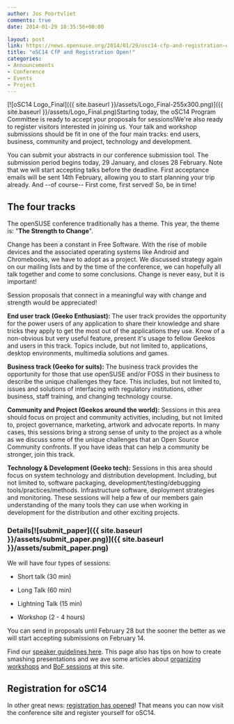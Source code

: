 ```yaml
---
author: Jos Poortvliet
comments: true
date: 2014-01-29 18:35:56+00:00

layout: post
link: https://news.opensuse.org/2014/01/29/osc14-cfp-and-registration-open/
title: "oSC14 CfP and Registration Open!"
categories:
- Announcements
- Conference
- Events
- Project
---
```

[![oSC14 Logo_Final]({{ site.baseurl }}/assets/Logo_Final-255x300.png)]({{ site.baseurl }}/assets/Logo_Final.png)Starting today, the oSC14 Program Committee is ready to accept your proposals for sessions!We're also ready to register visitors interested in joining us. Your talk and workshop submissions should be fit in one of the four main tracks: end users, business, community and project, technology and development.

You can submit your abstracts in our conference submission tool. The submission period begins today, 29 January, and closes 28 February. Note that we will start accepting talks before the deadline.
First acceptance emails will be sent 14th February, allowing you to start planning your trip already. And --of course-- First come, first served! So, be in time!


## The four tracks


The openSUSE conference traditionally has a theme. This year, the theme is: "**The Strength to Change**".

Change has been a constant in Free Software. With the rise of mobile devices and the associated operating systems like Android and Chromebooks, we have to adopt as a project. We discussed strategy again on our mailing lists and by the time of the conference, we can hopefully all talk together and come to some conclusions. Change is never easy, but it is important!

Session proposals that connect in a meaningful way with change and strength would be appreciated!

**End user track (Geeko Enthusiast):**
The user track provides the opportunity for the power users of any application to share their knowledge and share tricks they apply to get the most out of the applications they use. Know of a non-obvious but very useful feature, present it's usage to fellow Geekos and users in this track. Topics include, but not limited to, applications, desktop environments, multimedia solutions and games.

**Business track (Geeko for suits):**
The business track provides the opportunity for those that use openSUSE and/or FOSS in their business to describe the unique challenges they face. This includes, but not limited to, issues and solutions of interfacing with regulatory institutions, other business, staff training, and changing technology course.

**Community and Project (Geekos around the world):**
Sessions in this area should focus on project and community activities,
including, but not limited to, project governance, marketing, artwork and advocate reports. In many cases, this sessions bring a strong sense of unity to the project as a whole as we discuss some of the unique challenges that an Open Source Community confronts. If you have ideas that can help a community be stronger, join this track.

**Technology & Development (Geeko tech):**
Sessions in this area should focus on system technology and distribution development. Including, but not limited to, software packaging, development/testing/debugging tools/practices/methods. Infrastructure
software, deployment strategies and monitoring. These sessions will help a few of our members gain understanding of the many tools they can use when working in development for the distribution and other exciting projects.


### Details[![submit_paper]({{ site.baseurl }}/assets/submit_paper.png)]({{ site.baseurl }}/assets/submit_paper.png)


We will have four types of sessions:



	
  * Short talk (30 min)

	
  * Long Talk (60 min)

	
  * Lightning Talk (15 min)

	
  * Workshop (2 - 4 hours)


You can send in proposals until February 28 but the sooner the better as we will start accepting submissions on February 14.

Find our [speaker guidelines here](http://en.opensuse.org/openSUSE:Conference_speaker_guidelines). This page also has tips on how to create smashing presentations and we ave some articles about [organizing workshops](https://news.opensuse.org/2011/07/13/opensuse-and-rw-sessions-the-workshop/) and [BoF sessions](https://news.opensuse.org/2011/06/14/opensuse-conference-and-rw-sessions-the-bof/) at this site.


## Registration for oSC14


In other great news: [registration has opened](https://conference.opensuse.org/osem/conference/osc14/register)! That means you can now visit the conference site and register yourself for oSC14.		
